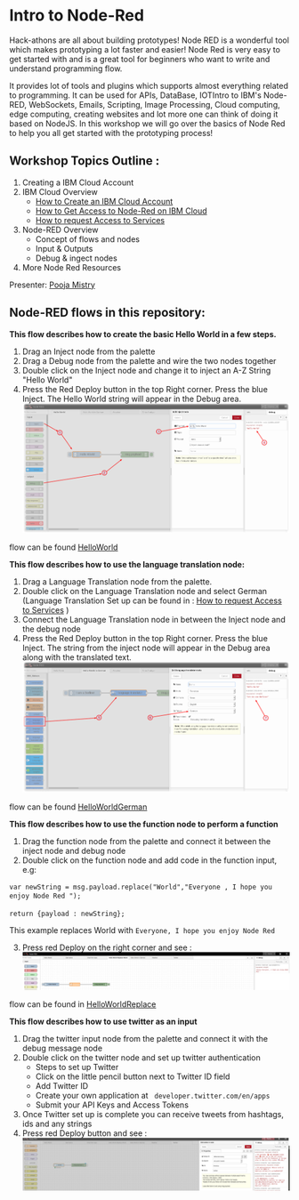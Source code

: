 # Intro to Node-Red
Hack-athons are all about building prototypes! Node RED is a wonderful tool which makes prototyping a lot faster and easier!  Node Red is very easy to get started with and is a great tool for beginners who want to write and understand programming flow. 

It provides lot of tools and plugins which supports almost everything related to programming. It can be used for APIs, DataBase, IOTIntro to IBM's Node-RED, WebSockets, Emails, Scripting, Image Processing, Cloud computing, edge computing, creating websites and lot more one can think of doing it based on NodeJS. In this workshop we will go over the basics of Node Red to help you all get started with the prototyping process! 

## Workshop Topics Outline :
1. Creating a IBM Cloud Account 
2. IBM Cloud Overview 
	- [How to Create an IBM Cloud Account](https://github.com/pmmistry/Intro-to-Node-RED/blob/master/Flows/helloReplace.flow)
	- [How to Get Access to Node-Red on IBM Cloud](https://github.com/pmmistry/Intro-to-Node-RED/blob/master/Flows/helloReplace.flow)
	- [How to request Access to Services](https://github.com/pmmistry/Intro-to-Node-RED/blob/master/Flows/helloReplace.flow)
3. Node-RED Overview  
 	- Concept of flows and nodes 
 	- Input & Outputs 
 	- Debug & ingect nodes 
4. More Node Red Resources 


Presenter: [Pooja Mistry](https://github.com/pmmistry)


## Node-RED flows in this repository: 
**This flow describes how to create the basic Hello World in a few steps.**
1. Drag an Inject node from the palette
2. Drag a Debug node from the palette and wire the two nodes together
3. Double click on the Inject node and change it to inject an A-Z String "Hello World"
4. Press the Red Deploy button in the top Right corner. Press the blue Inject. The Hello World string will appear in the Debug area.
![Hello World](/Screenshots/HelloWorld-Inject-annotated.png?raw=true "Hello World")

flow can be found [HelloWorld](https://github.com/pmmistry/Intro-to-Node-RED/blob/master/Flows/helloWorld.flow)


**This flow describes how to use the language translation node:**
1. Drag a Language Translation node from the palette.
2. Double click on the Language Translation node and select German (Language Translation Set up can be found in : [How to request Access to Services](https://github.com/pmmistry/Intro-to-Node-RED/blob/master/Flows/helloReplace.flow) )
3. Connect the Language Translation node in between the Inject node and the debug node 
4. Press the Red Deploy button in the top Right corner. Press the blue Inject. The string from the inject node will appear in the Debug area along with the translated text.
![Language Translation](/Screenshots/IchbineinBerliner-Translate-annotated.png?raw=true "Ich bin ein Berliner")

flow can be found [HelloWorldGerman](https://github.com/pmmistry/Intro-to-Node-RED/blob/master/Flows/helloWorldGerman.flow)


**This flow describes how to use the function node to perform a function**
1. Drag the function node from the palette and connect it between the inject node and debug node
2. Double click on the function node and add code in the function input, e.g: 
```
var newString = msg.payload.replace("World","Everyone , I hope you enjoy Node Red ");

return {payload : newString};
```
This example replaces World with `Everyone, I hope you enjoy Node Red  ` 

3. Press red Deploy on the right corner and see : 
![Hello Replace](/Screenshots/HelloWorldReplace.png?raw=true "Hello World Replace")

flow can be found in [HelloWorldReplace](https://github.com/pmmistry/Intro-to-Node-RED/blob/master/Flows/helloReplace.flow)

**This flow describes how to use twitter as an input**
1. Drag the twitter input node from the palette and connect it with the debug message node 
2. Double click on the twitter node and set up twitter authentication 
	- Steps to set up Twitter 
	- Click on the little pencil button next to Twitter ID field 
	- Add Twitter ID 
	- Create your own application at ` developer.twitter.com/en/apps` 
	- Submit your API Keys and Access Tokens 
3. Once Twitter set up is complete you can receive tweets from hashtags, ids and any strings 
4. Press red Deploy button and see : 
![Twitter](/Screenshots/TwitterExample.png?raw=true "Twitter Example")





